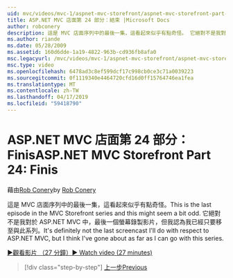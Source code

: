 ```yaml
---
uid: mvc/videos/mvc-1/aspnet-mvc-storefront/aspnet-mvc-storefront-part-24-finis
title: ASP.NET MVC 店面第 24 部分：結束 |Microsoft Docs
author: robconery
description: 這是 MVC 店面序列中的最後一集，這看起來似乎有點奇怪。 它絕對不是我對於 ASP.NET 的最後一個螢幕錄製影片...
ms.author: riande
ms.date: 05/28/2009
ms.assetid: 160d6dde-1a19-4822-963b-cd936fb8afa0
msc.legacyurl: /mvc/videos/mvc-1/aspnet-mvc-storefront/aspnet-mvc-storefront-part-24-finis
msc.type: video
ms.openlocfilehash: 6478ad3c8ef599dcf17c998cb0ce3c71a0039223
ms.sourcegitcommit: 0f1119340e4464720cfd16d0ff15764746ea1fea
ms.translationtype: MT
ms.contentlocale: zh-TW
ms.lasthandoff: 04/17/2019
ms.locfileid: "59418790"
---
```

# <a name="aspnet-mvc-storefront-part-24-finis"></a><span data-ttu-id="4a35f-104">ASP.NET MVC 店面第 24 部分：Finis</span><span class="sxs-lookup"><span data-stu-id="4a35f-104">ASP.NET MVC Storefront Part 24: Finis</span></span>

<span data-ttu-id="4a35f-105">藉由[Rob Conery](https://github.com/robconery)</span><span class="sxs-lookup"><span data-stu-id="4a35f-105">by [Rob Conery](https://github.com/robconery)</span></span>

<span data-ttu-id="4a35f-106">這是 MVC 店面序列中的最後一集，這看起來似乎有點奇怪。</span><span class="sxs-lookup"><span data-stu-id="4a35f-106">This is the last episode in the MVC Storefront series and this might seem a bit odd.</span></span> <span data-ttu-id="4a35f-107">它絕對不是我對於 ASP.NET MVC 中，最後一個螢幕錄製影片，但我認為我已經只要移至與此系列。</span><span class="sxs-lookup"><span data-stu-id="4a35f-107">It's definitely not the last screencast I'll do with respect to ASP.NET MVC, but I think I've gone about as far as I can go with this series.</span></span>

[<span data-ttu-id="4a35f-108">&#9654;觀看影片 （27 分鐘）</span><span class="sxs-lookup"><span data-stu-id="4a35f-108">&#9654; Watch video (27 minutes)</span></span>](https://channel9.msdn.com/Blogs/ASP-NET-Site-Videos/aspnet-mvc-storefront-part-24-finis)

> [!div class="step-by-step"]
> [<span data-ttu-id="4a35f-109">上一步</span><span class="sxs-lookup"><span data-stu-id="4a35f-109">Previous</span></span>](aspnet-mvc-storefront-part-23-getting-started-with-domain-driven-design.md)
